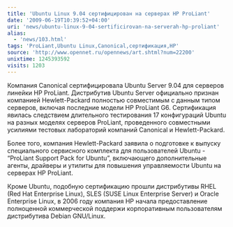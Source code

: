 ```yaml
---
title: 'Ubuntu Linux 9.04 сертифицирован на серверах HP ProLiant'
date: '2009-06-19T10:39:52+04:00'
uri: 'news/ubuntu-linux-9-04-sertificirovan-na-serverah-hp-proliant'
alias: 
  - 'news/103.html'
tags: 'ProLiant,Ubuntu Linux,Canonical,сертификация,HP'
source: 'http://www.opennet.ru/opennews/art.shtml?num=22200'
unixtime: 1245393592
visits: 1203
---
```

Компания Canonical сертифицировала  Ubuntu Server 9.04 для серверов линейки HP ProLiant. Дистрибутив Ubuntu Server официально признан компанией Hewlett-Packard полностью совместимым с данным типом серверов, включая последние модели HP ProLiant G6. Сертификация явилась следствием длительного тестирования 17 конфигураций Ubuntu на разных моделях серверов ProLiant, проведенного совместными усилиями тестовых лабораторий компаний Canonical и Hewlett-Packard.

Более того, компания Hewlett-Packard заявила о подготовке к выпуску специального сервисного комплекта для пользователей Ubuntu - “ProLiant Support Pack for Ubuntu”, включающего дополнительные агенты, драйверы и утилиты для повышения управляемости Ubuntu на серверах  HP ProLiant.

Кроме Ubuntu, подобную сертификацию прошли дистрибутивы RHEL (Red Hat Enterprise Linux), SLES (SUSE Linux Enterprise Server) и Oracle Enterprise Linux, в 2006 году компания HP начала предоставление полноценной коммерческой поддержи корпоративным пользователям дистрибутива Debian GNU/Linux.
